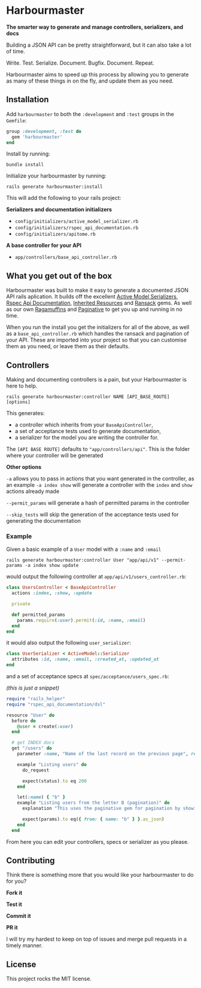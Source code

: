 # Harbourmaster

**The smarter way to generate and manage controllers, serializers, and docs**

Building a JSON API can be pretty straightforward, but it can also take a lot of time. 

Write. Test. Serialize. Document. Bugfix. Document. Repeat.

Harbourmaster aims to speed up this process by allowing you to generate as many of these things in on the fly, and update them as you need.

## Installation

Add `harbourmaster` to both the `:development` and `:test` groups in the `Gemfile`:

```ruby
group :development, :test do
  gem 'harbourmaster'
end
```

Install by running: 

```
bundle install
```

Initialize your harbourmaster by running:

```
rails generate harbourmaster:install
```

This will add the following to your rails project:

**Serializers and documentation initializers**

* `config/initializers/active_model_serializer.rb`
* `config/initializers/rspec_api_documentation.rb`
* `config/initializers/apitome.rb`

**A base controller for your API**

* `app/controllers/base_api_controller.rb`

## What you get out of the box 

Harbourmaster was built to make it easy to generate a documented JSON API rails aplication. It builds off the excellent [Active Model Serializers](https://github.com/rails-api/active_model_serializers), [Rspec Api Documentation](https://github.com/zipmark/rspec_api_documentation), [Inherited Resources](https://github.com/josevalim/inherited_resources) and [Ransack](https://github.com/activerecord-hackery/ransack) gems. As well as our own [Ragamuffins](https://github.com/Papercloud/ragamuffins) and [Paginative](https://github.com/Papercloud/paginative) to get you up and running in no time.

When you run the install you get the initializers for all of the above, as well as a `base_api_controller.rb` which handles the ransack and pagination of your API. These are imported into your project so that you can customise them as you need, or leave them as their defaults.

## Controllers

Making and documenting controllers is a pain, but your Harbourmaster is here to help. 

```
rails generate harbourmaster:controller NAME [API_BASE_ROUTE] [options]
```

This generates:

* a controller which inherits from your `BaseApiController`,
* a set of acceptance tests used to generate documentation,
* a serializer for the model you are writing the controller for.

The `[API BASE ROUTE]` defaults to `"app/controllers/api"`. This is the folder where your controller will be generated

**Other options**

`-a` allows you to pass in actions that you want generated in the controller, as an example `-a index show` will generate a controller with the `index` and `show` actions already made

`--permit_params` will generate a hash of permitted params in the controller

`--skip_tests` will skip the generation of the acceptance tests used for generating the documentation

### Example

Given a basic example of a `User` model with a `:name` and `:email`

`rails generate harbourmaster:controller User "app/api/v1" --permit-params -a index show update`

would output the following controller at `app/api/v1/users_controller.rb`:


```ruby
class UsersController < BaseApiController
  actions :index, :show, :update

  private

  def permitted_params
    params.require(:user).permit(:id, :name, :email)
  end
end
```

it would also output the following `user_serializer`:

```ruby
class UserSerializer < ActiveModel::Serializer
  attributes :id, :name, :email, :created_at, :updated_at
end
```

and a set of acceptance specs at `spec/acceptance/users_spec.rb`:

*(this is just a snippet)*

```ruby
require "rails_helper"
require "rspec_api_documentation/dsl"

resource "User" do
  before do
    @user = create(:user)
  end

  # get INDEX docs
  get "/users" do
    parameter :name, "Name of the last record on the previous page", required: false, scope: :from

    example "Listing users" do
      do_request

      expect(status).to eq 200
    end

    let(:name) { "b" }
    example "Listing users from the letter B (pagination)" do
      explanation "This uses the paginative gem for pagination by showing only the records after the record you pass in."

      expect(params).to eq({ from: { name: "b" } }.as_json)
    end
  end
```

From here you can edit your controllers, specs or serializer as you please.

## Contributing

Think there is something more that you would like your harbourmaster to do for you?

**Fork it** 

**Test it**

**Commit it**

**PR it**

I will try my hardest to keep on top of issues and merge pull requests in a timely manner.

## License

This project rocks the MIT license.
